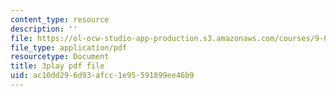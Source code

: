 ```yaml
---
content_type: resource
description: ''
file: https://ol-ocw-studio-app-production.s3.amazonaws.com/courses/9-00sc-introduction-to-psychology-fall-2011/ac10dd296d93afcc1e95591899ee46b9_2fbrl6WoIyo.pdf
file_type: application/pdf
resourcetype: Document
title: 3play pdf file
uid: ac10dd29-6d93-afcc-1e95-591899ee46b9
---
```


